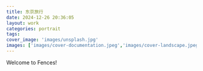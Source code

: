 ```yaml
---
title: 东京旅行
date: 2024-12-26 20:36:05
layout: work
categories: portrait
tags:
cover_image: 'images/unsplash.jpg'
images: ['images/cover-documentation.jpeg','images/cover-landscape.jpeg']
---
```

Welcome to Fences! 
